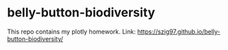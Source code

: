 # belly-button-biodiversity
This repo contains my plotly homework.
Link: https://szig97.github.io/belly-button-biodiversity/
